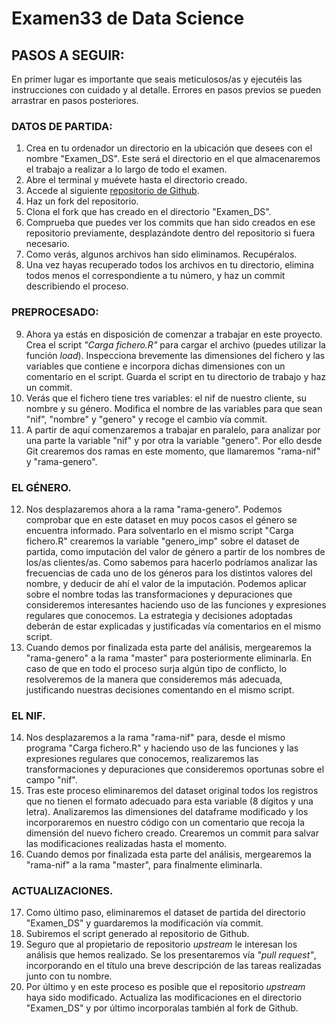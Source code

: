 # Examen33 de Data Science

## PASOS A SEGUIR:

En primer lugar es importante que seais meticulosos/as y ejecutéis las instrucciones con cuidado y al detalle. Errores en pasos previos se pueden arrastrar en pasos posteriores.

### DATOS DE PARTIDA:
1. Crea en tu ordenador un directorio en la ubicación que desees con el nombre "Examen_DS". Este será el directorio en el que almacenaremos el trabajo a realizar a lo largo de todo el examen.
2. Abre el terminal y muévete hasta el directorio creado.
3. Accede al siguiente [repositorio de Github](https://github.com/llegarreta/Archivos_examen_ds.git).
4. Haz un fork del repositorio.
5. Clona el fork que has creado en el directorio "Examen_DS".
6. Comprueba que puedes ver los commits que han sido creados en ese repositorio previamente, desplazándote dentro del repositorio si fuera necesario. 
7. Como verás, algunos archivos han sido eliminamos. Recupéralos.
8. Una vez hayas recuperado todos los archivos en tu directorio, elimina todos menos el correspondiente a tu número, y haz un commit describiendo el proceso.

### PREPROCESADO:
9. Ahora ya estás en disposición de comenzar a trabajar en este proyecto. Crea el script *"Carga fichero.R"* para cargar el archivo (puedes utilizar la función *load*). Inspecciona brevemente las dimensiones del fichero y las variables que contiene e incorpora dichas dimensiones con un comentario en el script. Guarda el script en tu directorio de trabajo y haz un commit.
10. Verás que el fichero tiene tres variables: el nif de nuestro cliente, su nombre y su género. Modifica el nombre de las variables para que sean "nif", "nombre" y "genero" y recoge el cambio vía commit.
11. A partir de aquí comenzaremos a trabajar en paralelo, para analizar por una parte la variable "nif" y por otra la variable "genero". Por ello desde Git crearemos dos ramas en este momento, que llamaremos "rama-nif" y "rama-genero".

### EL GÉNERO.
12. Nos desplazaremos ahora a la rama "rama-genero". Podemos comprobar que en este dataset en muy pocos casos el género se encuentra informado. Para solventarlo en el mismo script "Carga fichero.R" crearemos la variable "genero_imp" sobre el dataset de partida, como imputación del valor de género a partir de los nombres de los/as clientes/as. Como sabemos para hacerlo podríamos analizar las frecuencias de cada uno de los géneros para los distintos valores del nombre, y deducir de ahí el valor de la imputación. Podemos aplicar sobre el nombre todas las transformaciones y depuraciones que consideremos interesantes haciendo uso de las funciones y expresiones regulares que conocemos. La estrategia y decisiones adoptadas deberán de estar explicadas y justificadas vía comentarios en el mismo script.
12. Cuando demos por finalizada esta parte del análisis, mergearemos la "rama-genero" a la rama "master" para posteriormente eliminarla. En caso de que en todo el proceso surja algún tipo de conflicto, lo resolveremos de la manera que consideremos más adecuada, justificando nuestras decisiones comentando en el mismo script.

### EL NIF.
14. Nos desplazaremos a la rama "rama-nif" para, desde el mismo programa "Carga fichero.R" y haciendo uso de las funciones y las expresiones regulares que conocemos, realizaremos las transformaciones y depuraciones que consideremos oportunas sobre el campo "nif". 
15. Tras este proceso eliminaremos del dataset original todos los registros que no tienen el formato adecuado para esta variable (8 dígitos y una letra). Analizaremos las dimensiones del dataframe modificado y los incorporaremos en nuestro código con un comentario que recoja la dimensión del nuevo fichero creado. Crearemos un commit para salvar las modificaciones realizadas hasta el momento.
16. Cuando demos por finalizada esta parte del análisis, mergearemos la "rama-nif" a la rama "master", para finalmente eliminarla.


### ACTUALIZACIONES.
17. Como último paso, eliminaremos el dataset de partida del directorio "Examen_DS" y guardaremos la modificación vía commit.
18. Subiremos el script generado al repositorio de Github.
19. Seguro que al propietario de repositorio *upstream* le interesan los análisis que hemos realizado. Se los presentaremos vía *"pull request"*, incorporando en el título una breve descripción de las tareas realizadas junto con tu nombre.
20. Por último y en este proceso es posible que el repositorio *upstream* haya sido modificado. Actualiza las modificaciones en el directorio "Examen_DS" y por último incorporalas también al fork de Github.
 